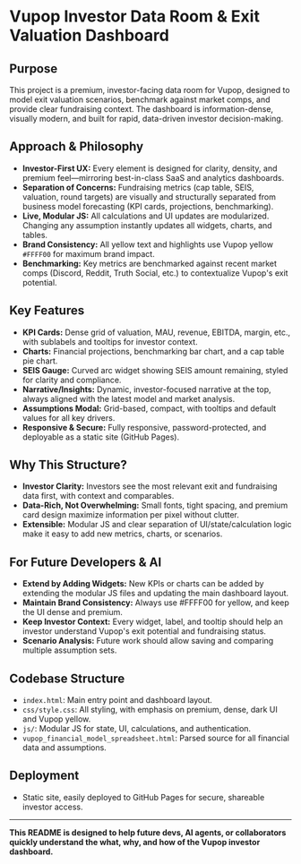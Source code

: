 # Vupop Investor Data Room & Exit Valuation Dashboard

## Purpose
This project is a premium, investor-facing data room for Vupop, designed to model exit valuation scenarios, benchmark against market comps, and provide clear fundraising context. The dashboard is information-dense, visually modern, and built for rapid, data-driven investor decision-making.

## Approach & Philosophy
- **Investor-First UX:** Every element is designed for clarity, density, and premium feel—mirroring best-in-class SaaS and analytics dashboards.
- **Separation of Concerns:** Fundraising metrics (cap table, SEIS, valuation, round targets) are visually and structurally separated from business model forecasting (KPI cards, projections, benchmarking).
- **Live, Modular JS:** All calculations and UI updates are modularized. Changing any assumption instantly updates all widgets, charts, and tables.
- **Brand Consistency:** All yellow text and highlights use Vupop yellow `#FFFF00` for maximum brand impact.
- **Benchmarking:** Key metrics are benchmarked against recent market comps (Discord, Reddit, Truth Social, etc.) to contextualize Vupop's exit potential.

## Key Features
- **KPI Cards:** Dense grid of valuation, MAU, revenue, EBITDA, margin, etc., with sublabels and tooltips for investor context.
- **Charts:** Financial projections, benchmarking bar chart, and a cap table pie chart.
- **SEIS Gauge:** Curved arc widget showing SEIS amount remaining, styled for clarity and compliance.
- **Narrative/Insights:** Dynamic, investor-focused narrative at the top, always aligned with the latest model and market analysis.
- **Assumptions Modal:** Grid-based, compact, with tooltips and default values for all key drivers.
- **Responsive & Secure:** Fully responsive, password-protected, and deployable as a static site (GitHub Pages).

## Why This Structure?
- **Investor Clarity:** Investors see the most relevant exit and fundraising data first, with context and comparables.
- **Data-Rich, Not Overwhelming:** Small fonts, tight spacing, and premium card design maximize information per pixel without clutter.
- **Extensible:** Modular JS and clear separation of UI/state/calculation logic make it easy to add new metrics, charts, or scenarios.

## For Future Developers & AI
- **Extend by Adding Widgets:** New KPIs or charts can be added by extending the modular JS files and updating the main dashboard layout.
- **Maintain Brand Consistency:** Always use #FFFF00 for yellow, and keep the UI dense and premium.
- **Keep Investor Context:** Every widget, label, and tooltip should help an investor understand Vupop's exit potential and fundraising status.
- **Scenario Analysis:** Future work should allow saving and comparing multiple assumption sets.

## Codebase Structure
- `index.html`: Main entry point and dashboard layout.
- `css/style.css`: All styling, with emphasis on premium, dense, dark UI and Vupop yellow.
- `js/`: Modular JS for state, UI, calculations, and authentication.
- `vupop_financial_model_spreadsheet.html`: Parsed source for all financial data and assumptions.

## Deployment
- Static site, easily deployed to GitHub Pages for secure, shareable investor access.

---

**This README is designed to help future devs, AI agents, or collaborators quickly understand the what, why, and how of the Vupop investor dashboard.** 